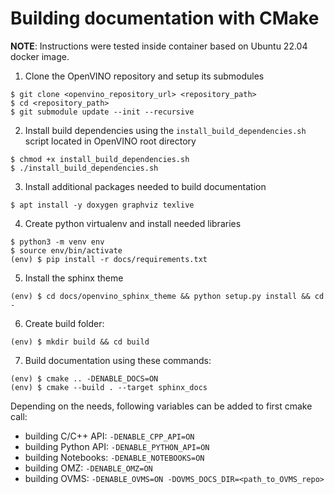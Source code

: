 # Building documentation with CMake

**NOTE**: Instructions were tested inside container based on Ubuntu 22.04 docker image. 

1. Clone the OpenVINO repository and setup its submodules
```
$ git clone <openvino_repository_url> <repository_path>
$ cd <repository_path>
$ git submodule update --init --recursive
```
2. Install build dependencies using the `install_build_dependencies.sh` script located in OpenVINO root directory
```
$ chmod +x install_build_dependencies.sh
$ ./install_build_dependencies.sh
```
3. Install additional packages needed to build documentation
```
$ apt install -y doxygen graphviz texlive
```
4. Create python virtualenv and install needed libraries
```
$ python3 -m venv env
$ source env/bin/activate
(env) $ pip install -r docs/requirements.txt
```
5. Install the sphinx theme
```
(env) $ cd docs/openvino_sphinx_theme && python setup.py install && cd -
```
6. Create build folder:
```
(env) $ mkdir build && cd build
```
7. Build documentation using these commands:
```
(env) $ cmake .. -DENABLE_DOCS=ON
(env) $ cmake --build . --target sphinx_docs
```
Depending on the needs, following variables can be added to first cmake call:
- building C/C++ API:  `-DENABLE_CPP_API=ON`
- building Python API: `-DENABLE_PYTHON_API=ON`
- building Notebooks:  `-DENABLE_NOTEBOOKS=ON`
- building OMZ:        `-DENABLE_OMZ=ON`
- building OVMS:       `-DENABLE_OVMS=ON -DOVMS_DOCS_DIR=<path_to_OVMS_repo>`
